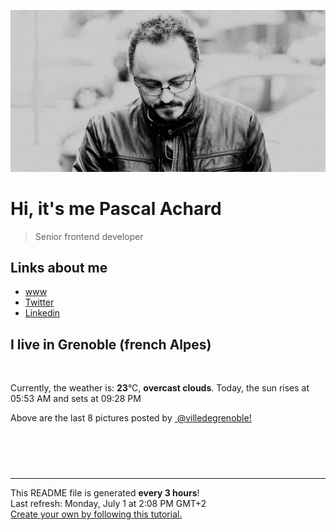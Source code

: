 ![Pascal Achard](./images/photo-pascal-achard.jpg)
# Hi, it's me Pascal Achard
> Senior frontend developer

## Links about me
- [www](https://www.pascal-achard.com)
- [Twitter](https://twitter.com/botmaster)
- [Linkedin](http://www.linkedin.com/in/pascal-achard)


## I live in Grenoble (french Alpes)
<img src="https://openweathermap.org/img/wn/04d@2x.png" alt="">

Currently, the weather is: **23**°C, **overcast clouds**.
Today, the sun rises at 05:53 AM and sets at 09:28 PM

Above are the last 8 pictures posted by <a href="https://www.instagram.com/villedegrenoble/" target="_blank"><img alt="" src="https://upload.wikimedia.org/wikipedia/commons/thumb/e/e7/Instagram_logo_2016.svg/1024px-Instagram_logo_2016.svg.png" width="20"/> @villedegrenoble!</a>

<p style="display: flex; flex-wrap: wrap; gap: 20px;">
        <img src="https://cdn1.picuki.com/hosted-by-instagram/q/0exhNuNYnjBcaS3SYdxKjf8F2vJ1Wg9SZ60STLepjSVmIR1vLHOapZA0mpCl6yRxIwVgFDeSYztk7IgtWVxYCT19NULbSL2ATD1Q56+eUerN1TVu8pdplro8LHEXbXGn9sctXAmYdSgIGaYDG7uo%7C%7Ceof5vvwZDQEuDuQNeUtzCVG%7C%7CMm0X51wm8Qf8fTT0FOzv9R3GzNJzWM1eVorrdPOrzQeEff0NZo59+90QrkFhNQR6uj8mij2EmInPVFwFA+cu5+czr5Qwxzmdwo382L6SqsDYkITuWW3mE4A5YcAnoKEFp9EjaZ+tKTaEUcobj1o9wNPsbWctmXOa2L0iA4HhWnU%7C%7CbCwcfYjmZ71PK6wT+r+4RXDeZzqJaJjaXldLebdSXH4K+KYNo0Kss4cOLYcmV348wW%7C%7CI%7C%7C2hmhx5WWUavBWyLptYYOywnbz02SX4pDq4rDdphMStd59kn28L9paM1hROXEncPfdVDgT1ildkHdsdJ+iQybzyT84Edx0EAZoarjzThcYNdEA=.jpeg" alt="" width="200"/>
        <img src="https://cdn1.picuki.com/hosted-by-instagram/q/0exhNuNYnjBcaS3SYdxKjf8F2vJ1Wg9SZ60STLepjSVmIR1vLHOapZA0mpCl6yRxIwVgFDeSYztk7IojUltQCT19NULbSLyATTpc7KuYXOjN1Tdm8pNkkrgwLXYYbHev%7C%7C8slUQmYdSgIGaYDG7uo+qhT5aGuO1lQpzb9d7JGmC4E5ZPiZ6x29Zk0v7GEj0Xx7oolaT5O9T9sdgcrptPTpCkeXfPiM8M6pq56AIgCifgG6vuzynXrV1IkeFFxHzPCkJjlk7dUrxbvIgwJrGqJUa4eB1RM2HL9shI8760BudShZJpM+N8ZkObUT2RaCCE+4R1pr5e8lCvIV2usxh5%7C%7C2VHE74eUatMSocXeEdrIe%7C%7C%7C%7Cu1A%7C%7C0T+XxNf4feT9cJLKEHlzfIqL7Uo5WntYfTMdv7n+KyjyEcrTCzhByCzRGhh2uXcZxQNi6%7C%7Cfep1Xz4rS+rsh0%7C%7CtO6YSYVQ7Wt8tMqItFAtISvkVp8XfQvY2m8xG9odKbyby8qC.jpeg" alt="" width="200"/>
        <img src="https://cdn1.picuki.com/hosted-by-instagram/q/0exhNuNYnjBcaS3SYdxKjf8F2vJ1Wg5SZ60STLepjSVmIR1vLHOapZA0mpCj4yRwKg5lHDeVeSBk4IIqVVVVClcVO0LbSLKBSjlQ66ScVO6ivDFl9JZgnbo1KHIcYXGq9cspUQmYdSgIGaYDG7uo%7C%7CesJ%7C%7CPnucjcFrjOMNbRKmDdttdCwFahlza4lsfe4kx2xu5xncG114WNxahlw5OLUqQUCSKnjMcF6saR5UvoPjsBRprygmCG2GGM5b295BTGS9IjOkqg8iyDXdzQspjD3Ee8EIU8hjl246jIrm8F22qSjYp1I6Kkzn7bQa0UiRT9Y4RFqncmcuBKcazC+%7C%7CWJz4kGVwbCzL6lr89P%7C%7CLa7NBeTI9QLFPOjsP4RzDV0IM+nfB3f+GabhV9Foh4N6Sule7W6v1lW3X+akzgN9XQVdxTuOUcQmG6q84vfwtEjegQKdqQNmyM7oLucK.jpeg" alt="" width="200"/>
        <img src="https://cdn1.picuki.com/hosted-by-instagram/q/0exhNuNYnjBcaS3SYdxKjf8F2vJ1Wg5SZ60STLepjSVmIR1vLHOapZA0mpCl6yRxIwVgFDeSYztk7IkpVVlYAj19NULcT7eIST1Q56WbV+%7C%7CN0DNl8J9jkLw9LXMdY3Oo9MsuVQmYdSgIGaYDG7uo+qhT5aGuO1lQpzb9d7JGmC4E5ZPiZ6x29Zk0v7GEj0Xx7oolaT5O9T9sdwcrptPTpCkeXfPiM8M6pq56AIgCifgG6vuzynXuV1IkeFFxHzPCiKPyk7oG1wzMcmEJrGqJUa4eBk0fpwL9shI8760BudShZJpM+N8ZkObUT2RaCCE+4R1pr5e8lCvIV2usxh5%7C%7C2U2G7YeEZdACj8XeEcrOeP%7C%7Cung%7C%7CKZeDwJf4feT9cJLKEHlzfIqL7Uo5WntYfTMdv7nyv1Q2LQODNxDs8LDFD0WyoO4dXd6qtwb2VpFWFpxDDlh0TwJWuS7lY3XN8tMqItFAtISvjVpkcfQvY2m8xG9odKbyby8qC.jpeg" alt="" width="200"/>
        <img src="https://cdn1.picuki.com/hosted-by-instagram/q/0exhNuNYnjBcaS3SYdxKjf8F2vJ1Wg9SZ60STLepjSVmIR1vLHOapZA0mpCl6yRxIwVgFDeSYztk7IsiV1RXCj19NULcT7SATDZV6KiaVu7N1jJh%7C%7CJ5hkLw8KXQfYXGv9scuVwmYdSgIGaYDG7uo+qhT5aGuO1lQpzaEW+oR9z5G7NCnV6xhz580r6GDhx+oucoyIDND%7C%7CHg1JU46o9CUqTUHGsv+MfF3pLUqF+dVzPgL6NDhkyblFEwIaDwtKAetl7rwyOUtkyTNemQpzDHhQq02cm0xsAS45wEQk60PqcOhN48wjrNt96nQc2UGXGRumB9ricmQjQ6YR0SuyG5Y5jX85ripXPQL9rjqEKGydJ666GSTSv+MWbhPXy1CVbrZWwKMcMqXPup3xpEcStVf3U6CoVO6Y4bO70YoPGNwlBiRFbtfDsurybmc3meDlwq9rCk81sO+JuUKkAl+quTarzl1ekPVDMwSYzaFjAR0.jpeg" alt="" width="200"/>
        <img src="https://cdn1.picuki.com/hosted-by-instagram/q/0exhNuNYnjBcaS3SYdxKjf8F2vJ1Wg9SZ60STLepjSVmIR1vLHOapZA0mpCl6yRxIwVgFDeSYztk7IoqUVpVAz19NULcTLyLTDZV6KicU+7N0TRv855nk74zJHUaY3au8MIlXAmYdSgIGaYDG7uo%7C%7Ceoe5vvwZDcCuDuTM+UtzCVG%7C%7CMm0X51wm8Qf8fTT0FOzv9R3GzNJzWM1eVorrdPOrzQeEff0NZo59+90QrkFhNQR6uj8mij2EmInPVFwFA+cu5+czr5Qwxzmdwo382L6TJYrGmAtmEep4h0A5YcAnoKKJ4hK3vB+tKTaEUcobj1o9wNPsbWctmXOa2L0iA4HhWnU%7C%7CbCwcfYjmZ71PK6wT%7C%7Ca84wXhPZ%7C%7CEOe5haU9aLeb3B3LGDaebJo0Kss4cOLYcmV348wW%7C%7CI%7C%7C2hmhx5WWUavBWyLcA9SsqxnOL04CbIuhermB8TwOGWcKdWm3pNp+HV7xN8Ul2eV9B6DCPh1kdkHdsdJ+iQybuFO7sEdx0EAZoarjzThcYNdEA=.jpeg" alt="" width="200"/>
        <img src="https://cdn1.picuki.com/hosted-by-instagram/q/0exhNuNYnjBcaS3SYdxKjf8F2vJ1Wg9SZ60STLepjSVmIR1vLHOapZA0mpCj4yRwKg5lHDeVeSBk4IIqU1RYDFsVOE3aTreJSj1X56+RVuehvD1m85dhnL43KXMbZXKo9sYoUmKpNWwSDv5PHL%7C%7Clo7gX5v%7C%7CsbCgEpjuSKrVCkGZTjse3TO9%7C%7C2pYf5%7C%7CHSv1izv9QpcmkazXgpdAd4+pvlpDk1VOCtIc17q7VySKNBicMCv6K81Sa8H2QkaHp%7C%7CECKet8XCkONFui3rSzY57zz2F%7C%7Cp9EEIdvlqztEsogIgmuaOIDLlg3s9vuo7BS05Rb0Jqo1JrlJngtgz8OWP5yGFz4kHyhLCycKNx68C2KvvABYvW7RjiSbuPHOIVXHs6GfbaakbycaODL+FVrqJJFM984Gmh41S4Wv3jjkVyKxYHonKECc8mFaXK5%7C%7CbxoDHvjD6xsw4%7C%7CzZS5KOYIng==.jpeg" alt="" width="200"/>
        <img src="https://cdn1.picuki.com/hosted-by-instagram/q/0exhNuNYnjBcaS3SYdxKjf8F2vJ1Wg9SZ60STLepjSVmIR1vLHOapZA0mpCl6yRxIwVgFDeSYztk7IoqUF5YDD19NULcTLeNST1Q56SaXO%7C%7CN0jBh8Z5gkr88LXUWY3Cm8MUrUgmYdSgIGaYDG7uo+qhT5aGuO1lQpzaEW+oR9z5G7NCnV6xhz580r6GDhx+oucoyIDND%7C%7CHg1JU46o9CUqTUHGsv+MfF3pLUqF+dczPgL6NDhkyblXEISVVF5KCqqk5jwyOUtkyTOXgE9qWzhQq02cm0xsAS45wEQk60PqcOhN48wjrNt96nQc2UGXGRumB9ricmQjQ6YRmqQxm1IyDT+5oapXNoP8rjELuuzQp666GSTSv+MWbhPXy1CVbrZWwKMcMqXPuxmjNxLKetD1QrnxyCCcZ%7C%7C%7C%7C2EJAMwdkmS2OCoBqUOeoloeK5Fb9pGu8hj8s1sO+JuUKkAl+opXfrzl1ekPVDMwSYzaFjAR0.jpeg" alt="" width="200"/>
</p>

------------
<p>This README file is generated <b>every 3 hours</b>!
    <br />Last refresh: Monday, July 1 at 2:08 PM GMT+2
    <br /><a href="https://medium.com/@th.guibert/how-to-create-a-self-updating-readme-md-for-your-github-profile-f8b05744ca91">Create your own by following this tutorial.</a>
</p>
<p><a href="https://github.com/botmaster/botmaster/actions/workflows/main.yaml"><img alt="" src="https://github.com/botmaster/botmaster/actions/workflows/main.yaml/badge.svg" /></a></p>

